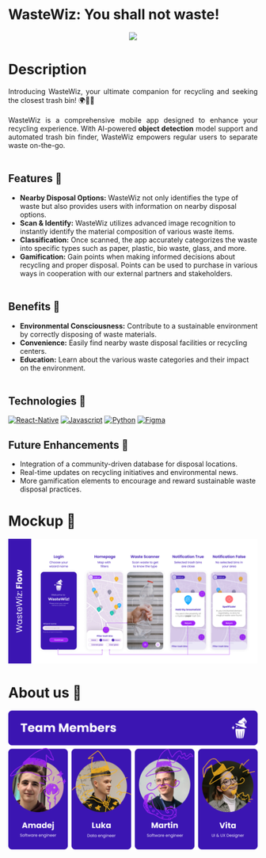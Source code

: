 # WasteWiz: You shall not waste!
<p align="center">
  <img width='40%' heigth='40%' src="images/WasteWiz_loading.gif" />
</p>

# Description

<p align="justify">
  Introducing WasteWiz, your ultimate companion for recycling and seeking the closest trash bin! 🌍🧙‍♂️
  <br />
  <br />
  WasteWiz is a comprehensive mobile app designed to enhance your recycling experience. With AI-powered <b>object detection</b> model support and automated trash bin finder, WasteWiz empowers regular users to separate waste on-the-go.
  <br />
  <br />
  
 ## Features 🌟
  
- **Nearby Disposal Options:** WasteWiz not only identifies the type of waste but also provides users with information on nearby disposal options.
- **Scan & Identify:** WasteWiz utilizes advanced image recognition to instantly identify the material composition of various waste items.
- **Classification:** Once scanned, the app accurately categorizes the waste into specific types such as paper, plastic, bio waste, glass, and more.
- **Gamification:** Gain points when making informed decisions about recycling and proper disposal. Points can be used to purchase in various ways in cooperation with our external partners and stakeholders.
  <br />
  <br />
  
## Benefits 🌿

- **Environmental Consciousness:** Contribute to a sustainable environment by correctly disposing of waste materials.
- **Convenience:** Easily find nearby waste disposal facilities or recycling centers.
- **Education:** Learn about the various waste categories and their impact on the environment. <br /> <br />

## Technologies 🔧

[![React-Native](https://img.shields.io/badge/React_Native-20232A?style=for-the-badge&logo=react&logoColor=61DAFB)](https://reactnative.dev/)
[![Javascript](https://img.shields.io/badge/JavaScript-323330?style=for-the-badge&logo=javascript&logoColor=F7DF1E)](https://www.javascript.com/)
[![Python](https://img.shields.io/badge/Python-05ADB3?style=for-the-badge&logo=python)](https://www.python.org/)
[![Figma](https://img.shields.io/badge/Figma-F24E1E?style=for-the-badge&logo=figma&logoColor=white)](https://www.figma.com/file/UTDm2iRQjpUUWhzpWZ165i/WasteWiz?type=design&node-id=0-1&mode=design&t=iBQK8x2EEPNVv8gx-0)

## Future Enhancements 🚀

- Integration of a community-driven database for disposal locations.
- Real-time updates on recycling initiatives and environmental news.
- More gamification elements to encourage and reward sustainable waste disposal practices.
</p>

# Mockup 📱
<img src="images/flow2.png" /></td>

# About us 🤝
<img src="images/team.png" /></td>

